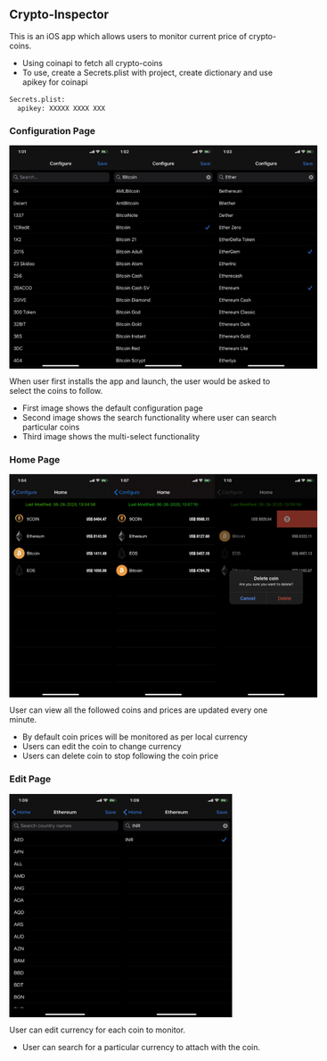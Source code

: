 ## Crypto-Inspector
This is an iOS app which allows users to monitor current price of crypto-coins.
  - Using coinapi to fetch all crypto-coins
  - To use, create a Secrets.plist with project, create dictionary and use apikey for coinapi
  ```
  Secrets.plist:
    apikey: XXXXX XXXX XXX
  ```

### Configuration Page
<div style="display: flex;" align="center">
  <img src="https://github.com/vishnudivakar31/Crypto-Inspector/blob/master/Crypto%20Inspector/Screenshots/Configuration.jpeg" width="200" height="400" />
  <img src="https://github.com/vishnudivakar31/Crypto-Inspector/blob/master/Crypto%20Inspector/Screenshots/Configuration-Search.jpeg" width="200" height="400" />
  <img src="https://github.com/vishnudivakar31/Crypto-Inspector/blob/master/Crypto%20Inspector/Screenshots/Configuration-MultiSelect.jpeg" width="200" height="400" />
</div>

When user first installs the app and launch, the user would be asked to select the coins to follow.
  - First image shows the default configuration page
  - Second image shows the search functionality where user can search particular coins
  - Third image shows the multi-select functionality

### Home Page
<div style="display: flex;" align="center">
  <img src="https://github.com/vishnudivakar31/Crypto-Inspector/blob/master/Crypto%20Inspector/Screenshots/Home-Default.jpeg" width="200" height="400" />
  <img src="https://github.com/vishnudivakar31/Crypto-Inspector/blob/master/Crypto%20Inspector/Screenshots/home-edit.gif" width="200" height="400" />
  <img src="https://github.com/vishnudivakar31/Crypto-Inspector/blob/master/Crypto%20Inspector/Screenshots/delete-coin.jpeg" width="200" height="400" />
</div>

User can view all the followed coins and prices are updated every one minute.
  - By default coin prices will be monitored as per local currency
  - Users can edit the coin to change currency
  - Users can delete coin to stop following the coin price

### Edit Page
<div style="display: flex;" align="center">
  <img src="https://github.com/vishnudivakar31/Crypto-Inspector/blob/master/Crypto%20Inspector/Screenshots/editpage.jpeg" width="200" height="400" />
  <img src="https://github.com/vishnudivakar31/Crypto-Inspector/blob/master/Crypto%20Inspector/Screenshots/Edit-Search.jpeg" width="200" height="400" />
</div>

User can edit currency for each coin to monitor.
  - User can search for a particular currency to attach with the coin.
